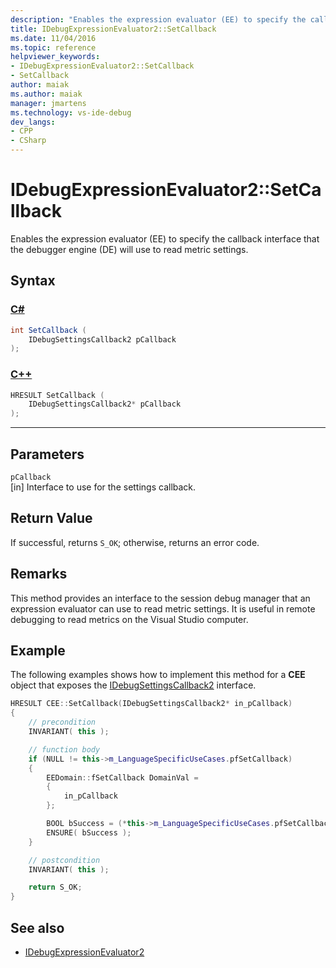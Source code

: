 ```yaml
---
description: "Enables the expression evaluator (EE) to specify the callback interface that the debugger engine (DE) will use to read metric settings."
title: IDebugExpressionEvaluator2::SetCallback
ms.date: 11/04/2016
ms.topic: reference
helpviewer_keywords:
- IDebugExpressionEvaluator2::SetCallback
- SetCallback
author: maiak
ms.author: maiak
manager: jmartens
ms.technology: vs-ide-debug
dev_langs:
- CPP
- CSharp
---
```

# IDebugExpressionEvaluator2::SetCallback

Enables the expression evaluator (EE) to specify the callback interface that the debugger engine (DE) will use to read metric settings.

## Syntax

### [C#](#tab/csharp)
```csharp
int SetCallback (
    IDebugSettingsCallback2 pCallback
);
```
### [C++](#tab/cpp)
```cpp
HRESULT SetCallback (
    IDebugSettingsCallback2* pCallback
);
```
---

## Parameters
`pCallback`\
[in] Interface to use for the settings callback.

## Return Value
If successful, returns `S_OK`; otherwise, returns an error code.

## Remarks
This method provides an interface to the session debug manager that an expression evaluator can use to read metric settings. It is useful in remote debugging to read metrics on the Visual Studio computer.

## Example
The following examples shows how to implement this method for a **CEE** object that exposes the [IDebugSettingsCallback2](../../../extensibility/debugger/reference/idebugsettingscallback2.md) interface.

```cpp
HRESULT CEE::SetCallback(IDebugSettingsCallback2* in_pCallback)
{
    // precondition
    INVARIANT( this );

    // function body
    if (NULL != this->m_LanguageSpecificUseCases.pfSetCallback)
    {
        EEDomain::fSetCallback DomainVal =
        {
            in_pCallback
        };

        BOOL bSuccess = (*this->m_LanguageSpecificUseCases.pfSetCallback)(DomainVal);
        ENSURE( bSuccess );
    }

    // postcondition
    INVARIANT( this );

    return S_OK;
}
```

## See also
- [IDebugExpressionEvaluator2](../../../extensibility/debugger/reference/idebugexpressionevaluator2.md)
